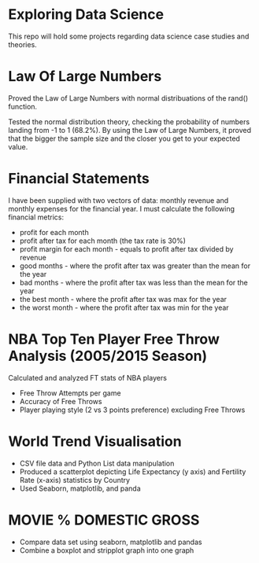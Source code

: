 # Exploring Data Science
This repo will hold some projects regarding data science case studies and theories. 


# Law Of Large Numbers
Proved the Law of Large Numbers with normal distribuations of the rand() function. 

Tested the normal distribution theory, checking the probability of numbers landing from -1 to 1 (68.2%). 
By using the Law of Large Numbers, it proved that the bigger the sample size and the closer you get to your expected value.


# Financial Statements
I have been supplied with two vectors of data: monthly revenue and monthly 
expenses for the financial year. I must calculate the following 
financial metrics:

- profit for each month
- profit after tax for each month (the tax rate is 30%)
- profit margin for each month - equals to profit after tax divided by revenue
- good months - where the profit after tax was greater than the mean for the year
- bad months - where the profit after tax was less than the mean for the year
- the best month - where the profit after tax was max for the year
- the worst month - where the profit after tax was min for the year

# NBA Top Ten Player Free Throw Analysis (2005/2015 Season)
Calculated and analyzed FT stats of NBA players 

- Free Throw Attempts per game
- Accuracy of Free Throws
- Player playing style (2 vs 3 points preference) excluding Free Throws

# World Trend Visualisation

- CSV file data and Python List data manipulation
- Produced a scatterplot depicting Life Expectancy (y axis) and Fertility Rate (x-axis) statistics by Country
- Used Seaborn, matplotlib, and panda

# MOVIE % DOMESTIC GROSS

- Compare data set using seaborn, matplotlib and pandas
- Combine a boxplot and stripplot graph into one graph
